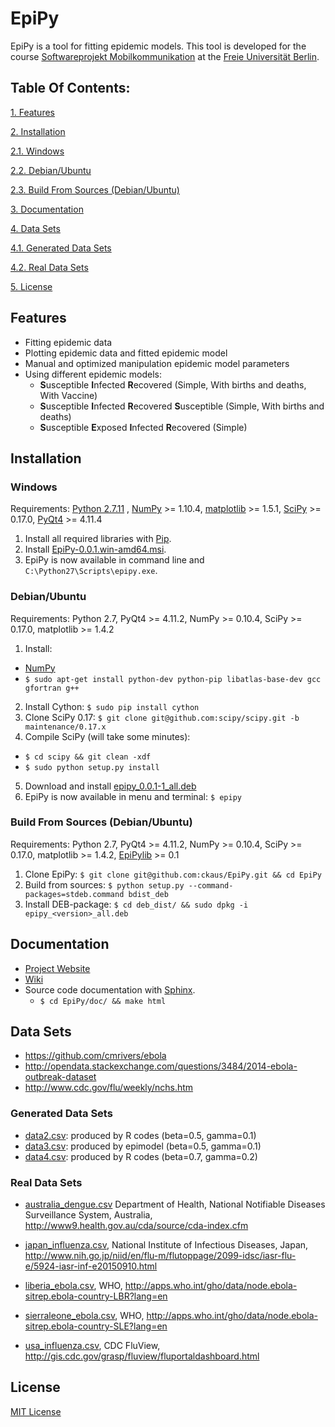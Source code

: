 # EpiPy

EpiPy is a tool for fitting epidemic models. This tool is developed for
the course [Softwareprojekt Mobilkommunikation](http://www.mi.fu-berlin.de/inf/groups/ag-tech/teaching/2015-16_WS/P_19308912_Softwareprojekt_Mobilkommunikation/index.html)
at the [Freie Universität Berlin](http://www.fu-berlin.de/en/index.html).

## Table Of Contents:

[1. Features](https://github.com/ckaus/EpiPy#features)

[2. Installation](https://github.com/ckaus/EpiPy#installation)

  [2.1. Windows](https://github.com/ckaus/EpiPy#windows)

  [2.2. Debian/Ubuntu](https://github.com/ckaus/EpiPy#debianubuntu)

  [2.3. Build From Sources (Debian/Ubuntu)](https://github.com/ckaus/EpiPy#build-from-sources-debianubuntu)

[3. Documentation](https://github.com/ckaus/EpiPy#documentation)

[4. Data Sets](https://github.com/ckaus/EpiPy#data-sets)

  [4.1. Generated Data Sets](https://github.com/ckaus/EpiPy#generated-data-sets)

  [4.2. Real Data Sets](https://github.com/ckaus/EpiPy#real-data-sets)

[5. License](https://github.com/ckaus/EpiPy#license)

## Features

* Fitting epidemic data
* Plotting epidemic data and fitted epidemic model
* Manual and optimized manipulation epidemic model parameters
* Using different epidemic models:
  * **S**usceptible **I**nfected **R**ecovered (Simple, With births and deaths, With Vaccine)
  * **S**usceptible **I**nfected **R**ecovered **S**usceptible (Simple, With births and deaths)
  * **S**usceptible **E**xposed **I**nfected **R**ecovered (Simple)

## Installation

### Windows

Requirements: [Python 2.7.11][1] , [NumPy][2] >= 1.10.4, [matplotlib][3] >= 1.5.1, [SciPy][4] >= 0.17.0, [PyQt4][5] >= 4.11.4

[1]: https://www.python.org/downloads/release/python-2711/
[2]: http://www.lfd.uci.edu/~gohlke/pythonlibs/#numpy
[3]: http://www.lfd.uci.edu/~gohlke/pythonlibs/#matplotlib
[4]: http://www.lfd.uci.edu/~gohlke/pythonlibs/#scipy
[5]: http://www.lfd.uci.edu/~gohlke/pythonlibs/#pyqt4

1. Install all required libraries with [Pip][6].
2. Install [EpiPy-0.0.1.win-amd64.msi][7].
3. EpiPy is now available in command line and `C:\Python27\Scripts\epipy.exe`.

[6]: https://pip.pypa.io/en/latest/installing/
[7]: http://userpage.fu-berlin.de/kies88/epipy/packages/EpiPy-0.0.1.win-amd64.msi

### Debian/Ubuntu

Requirements: Python 2.7, PyQt4 >= 4.11.2, NumPy >= 0.10.4, SciPy >= 0.17.0, matplotlib >= 1.4.2

1. Install:
  * [NumPy](https://packages.debian.org/stretch/python-numpy)
  * `$ sudo apt-get install python-dev python-pip libatlas-base-dev gcc gfortran g++`
2. Install Cython: `$ sudo pip install cython`
3. Clone SciPy 0.17: `$ git clone git@github.com:scipy/scipy.git -b maintenance/0.17.x`
4. Compile SciPy (will take some minutes):
  * `$ cd scipy && git clean -xdf`
  * `$ sudo python setup.py install`
5. Download and install [epipy_0.0.1-1_all.deb](http://userpage.fu-berlin.de/kies88/epipy/epipy_0.0.1-1_all.deb)
6. EpiPy is now available in menu and terminal: `$ epipy`

### Build From Sources (Debian/Ubuntu)

Requirements: Python 2.7, PyQt4 >= 4.11.2, NumPy >= 0.10.4, SciPy >=
0.17.0, matplotlib >= 1.4.2, [EpiPylib](https://github.com/ckaus/epipylib) >= 0.1

1. Clone EpiPy: `$ git clone git@github.com:ckaus/EpiPy.git && cd EpiPy`
2. Build from sources: `$ python setup.py --command-packages=stdeb.command bdist_deb`
3. Install DEB-package: `$ cd deb_dist/ && sudo dpkg -i epipy_<version>_all.deb`

## Documentation

* [Project Website](http://ckaus.github.io/EpiPy/)
* [Wiki](https://github.com/ckaus/EpiPy/wiki)
* Source code documentation with [Sphinx](http://sphinx-doc.org/).
  * `$ cd EpiPy/doc/ && make html`

## Data Sets

* https://github.com/cmrivers/ebola
* http://opendata.stackexchange.com/questions/3484/2014-ebola-outbreak-dataset
* http://www.cdc.gov/flu/weekly/nchs.htm

### Generated Data Sets

* [data2.csv](http://userpage.fu-berlin.de/kies88/epipy/data/data2.csv): produced by R codes (beta=0.5, gamma=0.1)
* [data3.csv](http://userpage.fu-berlin.de/kies88/epipy/data/data3.csv): produced by epimodel (beta=0.5, gamma=0.1)
* [data4.csv](http://userpage.fu-berlin.de/kies88/epipy/data/data4.csv): produced by R codes (beta=0.7, gamma=0.2)

### Real Data Sets

* [australia_dengue.csv](http://userpage.fu-berlin.de/kies88/epipy/data/australia_dengue.csv)
Department of Health, National Notifiable Diseases Surveillance System, Australia,
http://www9.health.gov.au/cda/source/cda-index.cfm

* [japan_influenza.csv](http://userpage.fu-berlin.de/kies88/epipy/data/japan_influenza.csv),
National Institute of Infectious Diseases, Japan,
http://www.nih.go.jp/niid/en/flu-m/flutoppage/2099-idsc/iasr-flu-e/5924-iasr-inf-e20150910.html

* [liberia_ebola.csv](http://userpage.fu-berlin.de/kies88/epipy/data/liberia_ebola.csv),
WHO,
http://apps.who.int/gho/data/node.ebola-sitrep.ebola-country-LBR?lang=en

* [sierraleone_ebola.csv](http://userpage.fu-berlin.de/kies88/epipy/data/sierraleone_ebola.csv),
WHO,
http://apps.who.int/gho/data/node.ebola-sitrep.ebola-country-SLE?lang=en

* [usa_influenza.csv](http://userpage.fu-berlin.de/kies88/epipy/data/usa_influenza.csv),
CDC FluView,
http://gis.cdc.gov/grasp/fluview/fluportaldashboard.html

## License

[MIT License](https://github.com/ckaus/EpiPy/blob/master/LICENSE)
